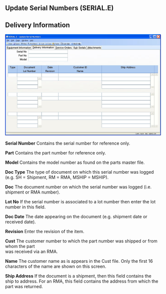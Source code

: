 ##  Update Serial Numbers (SERIAL.E)

<PageHeader />

##  Delivery Information

![](./SERIAL-E-2.jpg)

**Serial Number** Contains the serial number for reference only.  
  
**Part** Contains the part number for reference only.  
  
**Model** Contains the model number as found on the parts master file.  
  
**Doc Type** The type of document on which this serial number was logged (e.g.
SH = Shipment, RM = RMA, MSHIP = MSHIP).  
  
**Doc** The document number on which the serial number was logged (i.e.
shipment or RMA number).  
  
**Lot No** If the serial number is associated to a lot number then enter the
lot number in this field.  
  
**Doc Date** The date appearing on the document (e.g. shipment date or
received date).  
  
**Revision** Enter the revision of the item.  
  
**Cust** The customer number to which the part number was shipped or from whom
the part  
was received via an RMA.  
  
**Name** The customer name as is appears in the Cust file. Only the first 16
characters of the name are shown on this screen.  
  
**Ship Address** If the document is a shipment, then this field contains the
ship to address. For an RMA, this field contains the address from which the
part was returned.  
  
  
<badge text= "Version 8.10.57" vertical="middle" />

<PageFooter />